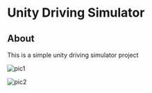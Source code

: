 # Unity Driving Simulator

## About

This is a simple unity driving simulator project


![pic1](https://raw.githubusercontent.com/xuyuejun/Unity-Driving-Simulator/master/Document/pic1.png)

![pic2](https://raw.githubusercontent.com/xuyuejun/Unity-Driving-Simulator/master/Document/pic2.png)